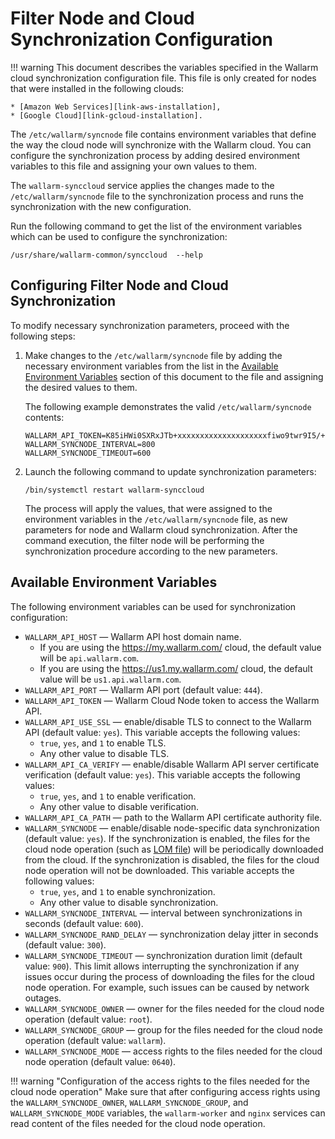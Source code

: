 [link-aws-installation]:        installation-ami-en.md
[link-gcloud-installation]:     installation-gcp-en.md

[glossary-lom]:                 ../glossary-en.md#lom

[anchor1]:                      #available-environment-variables


# Filter Node and Cloud Synchronization Configuration

!!! warning
    This document describes the variables specified in the Wallarm cloud synchronization configuration file. This file is only created for nodes that were installed in the following clouds:
    
    * [Amazon Web Services][link-aws-installation],
    * [Google Cloud][link-gcloud-installation].

The `/etc/wallarm/syncnode` file contains environment variables that define the way the cloud node will synchronize with the Wallarm cloud. You can configure the synchronization process by adding desired environment variables to this file and assigning your own values to them.

The `wallarm-synccloud` service applies the changes made to the `/etc/wallarm/syncnode` file to the synchronization process and runs the synchronization with the new configuration.

Run the following command to get the list of the environment variables which can be used to configure the synchronization:

```
/usr/share/wallarm-common/synccloud  --help
```

## Configuring Filter Node and Cloud Synchronization

To modify necessary synchronization parameters, proceed with the following steps:
1. Make changes to the `/etc/wallarm/syncnode` file by adding the necessary environment variables from the list in the [Available Environment Variables][anchor1] section of this document to the file and assigning the desired values to them. 
    
    The following example demonstrates the valid `/etc/wallarm/syncnode` contents:
    ```
    WALLARM_API_TOKEN=K85iHWi0SXRxJTb+xxxxxxxxxxxxxxxxxxxxfiwo9twr9I5/+sjZ9v2UlRRgwwMD
    WALLARM_SYNCNODE_INTERVAL=800
    WALLARM_SYNCNODE_TIMEOUT=600
    ```
2. Launch the following command to update synchronization parameters:
    
    ```
    /bin/systemctl restart wallarm-synccloud
    ```
    
    The process will apply the values, that were assigned to the environment variables in the `/etc/wallarm/syncnode` file, as new parameters for node and Wallarm cloud synchronization. After the command execution, the filter node will be performing the synchronization procedure according to the new parameters.


## Available Environment Variables

The following environment variables can be used for synchronization configuration:
* `WALLARM_API_HOST` — Wallarm API host domain name.
    * If you are using the <https://my.wallarm.com/> cloud, the default value will be `api.wallarm.com`.
    * If you are using the <https://us1.my.wallarm.com/> cloud, the default value will be `us1.api.wallarm.com`.
* `WALLARM_API_PORT` — Wallarm API port (default value: `444`).
* `WALLARM_API_TOKEN` — Wallarm Cloud Node token to access the Wallarm API.
* `WALLARM_API_USE_SSL` — enable/disable TLS to connect to the Wallarm API (default value: `yes`). This variable accepts the following values:
    * `true`, `yes`, and `1` to enable TLS.
    * Any other value to disable TLS.
* `WALLARM_API_CA_VERIFY` — enable/disable Wallarm API server certificate verification (default value: `yes`). This variable accepts the following values:
    * `true`, `yes`, and `1` to enable verification.
    * Any other value to disable verification.
* `WALLARM_API_CA_PATH` — path to the Wallarm API certificate authority file. 
* `WALLARM_SYNCNODE` — enable/disable node-specific data synchronization (default value: `yes`). If the synchronization is enabled, the files for the cloud node operation (such as [LOM file][glossary-lom]) will be periodically downloaded from the cloud. If the synchronization is disabled, the files for the cloud node operation will not be downloaded. This variable accepts the following values:
    * `true`, `yes`, and `1` to enable synchronization.
    * Any other value to disable synchronization.
* `WALLARM_SYNCNODE_INTERVAL` — interval between synchronizations in seconds (default value: `600`).
* `WALLARM_SYNCNODE_RAND_DELAY` — synchronization delay jitter in seconds (default value: `300`).
* `WALLARM_SYNCNODE_TIMEOUT` — synchronization duration limit (default value: `900`). This limit allows interrupting the synchronization if any issues occur during the process of downloading the files for the cloud node operation. For example, such issues can be caused by network outages.
* `WALLARM_SYNCNODE_OWNER` — owner for the files needed for the cloud node operation (default value: `root`).
* `WALLARM_SYNCNODE_GROUP` — group for the files needed for the cloud node operation (default value: `wallarm`).
* `WALLARM_SYNCNODE_MODE` — access rights to the files needed for the cloud node operation (default value: `0640`).

!!! warning "Configuration of the access rights to the files needed for the cloud node operation"
    Make sure that after configuring access rights using the `WALLARM_SYNCNODE_OWNER`, `WALLARM_SYNCNODE_GROUP`, and `WALLARM_SYNCNODE_MODE` variables, the `wallarm-worker` and `nginx` services can read content of the files needed for the cloud node operation.